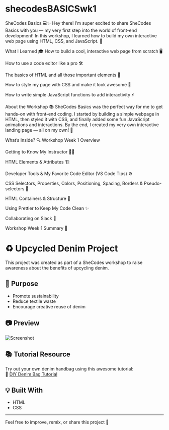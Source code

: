 # shecodesBASICSwk1

SheCodes Basics 💻✨
Hey there! I’m super excited to share SheCodes Basics with you — my very first step into the world of front-end development! In this workshop, I learned how to build my own interactive web page using HTML, CSS, and JavaScript. 🎉

What I Learned 🎓
How to build a cool, interactive web page from scratch 🖥️

How to use a code editor like a pro 🛠️

The basics of HTML and all those important elements 📄

How to style my page with CSS and make it look awesome 🎨

How to write simple JavaScript functions to add interactivity ⚡

About the Workshop 📚
SheCodes Basics was the perfect way for me to get hands-on with front-end coding. I started by building a simple webpage in HTML, then styled it with CSS, and finally added some fun JavaScript animations and interactions. By the end, I created my very own interactive landing page — all on my own! 🙌

What’s Inside? 🔍
Workshop Week 1 Overview

Getting to Know My Instructor 👩‍🏫

HTML Elements & Attributes 🏗️

Developer Tools & My Favorite Code Editor (VS Code Tips) ⚙️

CSS Selectors, Properties, Colors, Positioning, Spacing, Borders & Pseudo-selectors 🎨

HTML Containers & Structure 🧱

Using Prettier to Keep My Code Clean ✨

Collaborating on Slack 🤝

Workshop Week 1 Summary 📝

# ♻️ Upcycled Denim Project

This project was created as part of a SheCodes workshop to raise awareness about the benefits of upcycling denim.

## 🌱 Purpose

- Promote sustainability
- Reduce textile waste
- Encourage creative reuse of denim

## 📷 Preview

![Screenshot](images/collage.jpg)

## 📚 Tutorial Resource

Try out your own denim handbag using this awesome tutorial:  
🔗 [DIY Denim Bag Tutorial](https://www.handmadiya.com/2021/06/recycled-denim-bag-free-pattern-tutorial.html)

## 💡 Built With

- HTML
- CSS

---

Feel free to improve, remix, or share this project 💙
